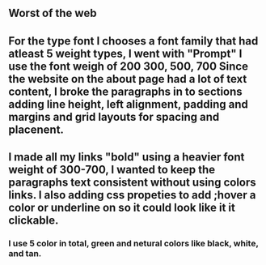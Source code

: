 
## Worst of the web

## For the type font I chooses a font family that had atleast 5 weight types, I went with "Prompt" I use the font weigh of 200 300, 500, 700 Since the website on the about page had a lot of text content, I broke the paragraphs in to sections adding line height, left alignment, padding and margins and grid layouts for spacing and placenent.


## I made all my links "bold" using a heavier font weight of 300-700, I wanted to keep the paragraphs text consistent without using colors links. I also adding css propeties to add ;hover a color or underline on so it could look like it it clickable.

### I use 5 color in total, green and netural colors like black, white, and tan.
